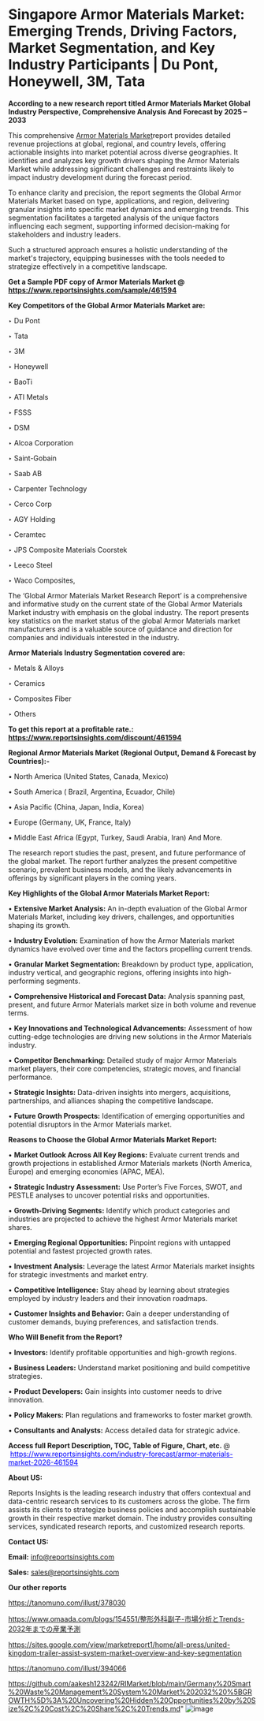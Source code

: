 # Singapore Armor Materials Market: Emerging Trends, Driving Factors, Market Segmentation, and Key Industry Participants | Du Pont, Honeywell, 3M, Tata

<strong>According to a new research report titled Armor Materials Market Global Industry Perspective, Comprehensive Analysis And Forecast by 2025 – 2033</strong>

This comprehensive <a href=https://www.reportsinsights.com/sample/461594>Armor Materials Market</a>report provides detailed revenue projections at global, regional, and country levels, offering actionable insights into market potential across diverse geographies. It identifies and analyzes key growth drivers shaping the Armor Materials Market while addressing significant challenges and restraints likely to impact industry development during the forecast period.

To enhance clarity and precision, the report segments the Global Armor Materials Market based on type, applications, and region, delivering granular insights into specific market dynamics and emerging trends. This segmentation facilitates a targeted analysis of the unique factors influencing each segment, supporting informed decision-making for stakeholders and industry leaders.

Such a structured approach ensures a holistic understanding of the market's trajectory, equipping businesses with the tools needed to strategize effectively in a competitive landscape.

<strong>Get a Sample PDF copy of Armor Materials Market </strong><strong>@<a href=https://www.reportsinsights.com/sample/461594 style=color:#0000ff;> https://www.reportsinsights.com/sample/461594</a></strong></font>

<strong>Key Competitors of the Global Armor Materials Market are:</strong>

‣ Du Pont

‣ Tata

‣ 3M

‣ Honeywell

‣ BaoTi

‣ ATI Metals

‣ FSSS

‣ DSM

‣ Alcoa Corporation

‣ Saint-Gobain

‣ Saab AB

‣ Carpenter Technology

‣ Cerco Corp

‣ AGY Holding

‣ Ceramtec

‣ JPS Composite Materials Coorstek

‣ Leeco Steel

‣ Waco Composites,

The ‘Global Armor Materials Market Research Report’ is a comprehensive and informative study on the current state of the Global Armor Materials Market industry with emphasis on the global industry. The report presents key statistics on the market status of the global Armor Materials market manufacturers and is a valuable source of guidance and direction for companies and individuals interested in the industry.

<strong>Armor Materials Industry Segmentation covered are:</strong>

‣ Metals & Alloys

‣ Ceramics

‣ Composites Fiber

‣ Others

<strong>To get this report at a profitable rate.: <a href=https://www.reportsinsights.com/discount/461594 style=color:#0000ff;>https://www.reportsinsights.com/discount/461594</a></strong></font>

<strong>Regional Armor Materials Market (Regional Output, Demand &amp; Forecast by Countries):-</strong>

• North America (United States, Canada, Mexico)

• South America ( Brazil, Argentina, Ecuador, Chile)

• Asia Pacific (China, Japan, India, Korea)

• Europe (Germany, UK, France, Italy)

• Middle East Africa (Egypt, Turkey, Saudi Arabia, Iran) And More.

The research report studies the past, present, and future performance of the global market. The report further analyzes the present competitive scenario, prevalent business models, and the likely advancements in offerings by significant players in the coming years.

<strong>Key Highlights of the Global Armor Materials Market Report:</strong>

• <strong>Extensive Market Analysis:</strong> An in-depth evaluation of the Global Armor Materials Market, including key drivers, challenges, and opportunities shaping its growth.

• <strong>Industry Evolution:</strong> Examination of how the Armor Materials market dynamics have evolved over time and the factors propelling current trends.

• <strong>Granular Market Segmentation:</strong> Breakdown by product type, application, industry vertical, and geographic regions, offering insights into high-performing segments.

• <strong>Comprehensive Historical and Forecast Data:</strong> Analysis spanning past, present, and future Armor Materials market size in both volume and revenue terms.

• <strong>Key Innovations and Technological Advancements:</strong> Assessment of how cutting-edge technologies are driving new solutions in the Armor Materials industry.

• <strong>Competitor Benchmarking:</strong> Detailed study of major Armor Materials market players, their core competencies, strategic moves, and financial performance.

• <strong>Strategic Insights:</strong> Data-driven insights into mergers, acquisitions, partnerships, and alliances shaping the competitive landscape.

• <strong>Future Growth Prospects:</strong> Identification of emerging opportunities and potential disruptors in the Armor Materials market.

<strong>Reasons to Choose the Global Armor Materials Market Report:</strong>

• <strong>Market Outlook Across All Key Regions:</strong> Evaluate current trends and growth projections in established Armor Materials markets (North America, Europe) and emerging economies (APAC, MEA).

• <strong>Strategic Industry Assessment:</strong> Use Porter’s Five Forces, SWOT, and PESTLE analyses to uncover potential risks and opportunities.

• <strong>Growth-Driving Segments:</strong> Identify which product categories and industries are projected to achieve the highest Armor Materials market shares.

• <strong>Emerging Regional Opportunities:</strong> Pinpoint regions with untapped potential and fastest projected growth rates.

• <strong>Investment Analysis:</strong> Leverage the latest Armor Materials market insights for strategic investments and market entry.

• <strong>Competitive Intelligence:</strong> Stay ahead by learning about strategies employed by industry leaders and their innovation roadmaps.

• <strong>Customer Insights and Behavior:</strong> Gain a deeper understanding of customer demands, buying preferences, and satisfaction trends.

<strong>Who Will Benefit from the Report?</strong>

• <strong>Investors:</strong> Identify profitable opportunities and high-growth regions.

• <strong>Business Leaders:</strong> Understand market positioning and build competitive strategies.

• <strong>Product Developers:</strong> Gain insights into customer needs to drive innovation.

• <strong>Policy Makers:</strong> Plan regulations and frameworks to foster market growth.

• <strong>Consultants and Analysts:</strong> Access detailed data for strategic advice.
</ul>
<strong>Access full Report Description, TOC, Table of Figure, Chart, etc. </strong>@  <a href=https://www.reportsinsights.com/industry-forecast/armor-materials-market-2026-461594 style=color:#0000ff;>https://www.reportsinsights.com/industry-forecast/armor-materials-market-2026-461594</a></font>

<strong><strong>About US</strong>:</strong>

Reports Insights is the leading research industry that offers contextual and data-centric research services to its customers across the globe. The firm assists its clients to strategize business policies and accomplish sustainable growth in their respective market domain. The industry provides consulting services, syndicated research reports, and customized research reports.

<strong>Contact US:</strong>

<p class=""""><b>Email:</b> <a href=mailto:info@reportsinsights.com>info@reportsinsights.com</a></p>
<p class=""""><b>Sales:</b> <a href=mailto:sales@reportsinsights.com>sales@reportsinsights.com</a></p>

<strong>Our other reports</strong>

<a href=https://tanomuno.com/illust/378030>https://tanomuno.com/illust/378030</a>

<a href=https://www.omaada.com/blogs/154551/整形外科副子-市場分析とTrends-2032年までの産業予測>https://www.omaada.com/blogs/154551/整形外科副子-市場分析とTrends-2032年までの産業予測</a>

<a href=https://sites.google.com/view/marketreport1/home/all-press/united-kingdom-trailer-assist-system-market-overview-and-key-segmentation>https://sites.google.com/view/marketreport1/home/all-press/united-kingdom-trailer-assist-system-market-overview-and-key-segmentation</a>

<a href=https://tanomuno.com/illust/394066>https://tanomuno.com/illust/394066</a>

<a href=https://github.com/aakesh123242/RIMarket/blob/main/Germany%20Smart%20Waste%20Management%20System%20Market%202032%20%5BGROWTH%5D%3A%20Uncovering%20Hidden%20Opportunities%20by%20Size%2C%20Cost%2C%20Share%2C%20Trends.md>https://github.com/aakesh123242/RIMarket/blob/main/Germany%20Smart%20Waste%20Management%20System%20Market%202032%20%5BGROWTH%5D%3A%20Uncovering%20Hidden%20Opportunities%20by%20Size%2C%20Cost%2C%20Share%2C%20Trends.md</a>"
![image](https://github.com/user-attachments/assets/1111e0be-1413-4300-8e60-12465e2ea0ba)
